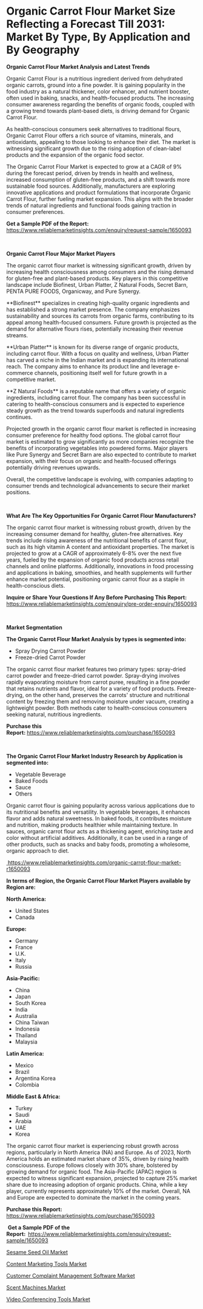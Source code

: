 <p><h1>Organic Carrot Flour Market Size Reflecting a Forecast Till 2031: Market By Type, By Application and By Geography</h1></p><p><strong>Organic Carrot Flour Market Analysis and Latest Trends</strong></p>
<p><p>Organic Carrot Flour is a nutritious ingredient derived from dehydrated organic carrots, ground into a fine powder. It is gaining popularity in the food industry as a natural thickener, color enhancer, and nutrient booster, often used in baking, snacks, and health-focused products. The increasing consumer awareness regarding the benefits of organic foods, coupled with a growing trend towards plant-based diets, is driving demand for Organic Carrot Flour.</p><p>As health-conscious consumers seek alternatives to traditional flours, Organic Carrot Flour offers a rich source of vitamins, minerals, and antioxidants, appealing to those looking to enhance their diet. The market is witnessing significant growth due to the rising adoption of clean-label products and the expansion of the organic food sector. </p><p>The Organic Carrot Flour Market is expected to grow at a CAGR of 9% during the forecast period, driven by trends in health and wellness, increased consumption of gluten-free products, and a shift towards more sustainable food sources. Additionally, manufacturers are exploring innovative applications and product formulations that incorporate Organic Carrot Flour, further fueling market expansion. This aligns with the broader trends of natural ingredients and functional foods gaining traction in consumer preferences.</p></p>
<p><strong>Get a Sample PDF of the Report:&nbsp;</strong> <a href="https://www.reliablemarketinsights.com/enquiry/request-sample/1650093?utm_campaign=1264&utm_medium=2&utm_source=Github&utm_content=ia&utm_term=26092024&utm_id=organic-carrot-flour">https://www.reliablemarketinsights.com/enquiry/request-sample/1650093</a></p>
<p>&nbsp;</p>
<p><strong>Organic Carrot Flour Major Market Players</strong></p>
<p><p>The organic carrot flour market is witnessing significant growth, driven by increasing health consciousness among consumers and the rising demand for gluten-free and plant-based products. Key players in this competitive landscape include Biofinest, Urban Platter, Z Natural Foods, Secret Barn, PENTA PURE FOODS, Organicway, and Pure Synergy.</p><p>**Biofinest** specializes in creating high-quality organic ingredients and has established a strong market presence. The company emphasizes sustainability and sources its carrots from organic farms, contributing to its appeal among health-focused consumers. Future growth is projected as the demand for alternative flours rises, potentially increasing their revenue streams.</p><p>**Urban Platter** is known for its diverse range of organic products, including carrot flour. With a focus on quality and wellness, Urban Platter has carved a niche in the Indian market and is expanding its international reach. The company aims to enhance its product line and leverage e-commerce channels, positioning itself well for future growth in a competitive market.</p><p>**Z Natural Foods** is a reputable name that offers a variety of organic ingredients, including carrot flour. The company has been successful in catering to health-conscious consumers and is expected to experience steady growth as the trend towards superfoods and natural ingredients continues. </p><p>Projected growth in the organic carrot flour market is reflected in increasing consumer preference for healthy food options. The global carrot flour market is estimated to grow significantly as more companies recognize the benefits of incorporating vegetables into powdered forms. Major players like Pure Synergy and Secret Barn are also expected to contribute to market expansion, with their focus on organic and health-focused offerings potentially driving revenues upwards. </p><p>Overall, the competitive landscape is evolving, with companies adapting to consumer trends and technological advancements to secure their market positions.</p></p>
<p>&nbsp;</p>
<p><strong>What Are The Key Opportunities For Organic Carrot Flour Manufacturers?</strong></p>
<p><p>The organic carrot flour market is witnessing robust growth, driven by the increasing consumer demand for healthy, gluten-free alternatives. Key trends include rising awareness of the nutritional benefits of carrot flour, such as its high vitamin A content and antioxidant properties. The market is projected to grow at a CAGR of approximately 6-8% over the next five years, fueled by the expansion of organic food products across retail channels and online platforms. Additionally, innovations in food processing and applications in baking, smoothies, and health supplements will further enhance market potential, positioning organic carrot flour as a staple in health-conscious diets.</p></p>
<p><strong>Inquire or Share Your Questions If Any Before Purchasing This Report:</strong> <a href="https://www.reliablemarketinsights.com/enquiry/pre-order-enquiry/1650093?utm_campaign=1264&utm_medium=2&utm_source=Github&utm_content=ia&utm_term=26092024&utm_id=organic-carrot-flour">https://www.reliablemarketinsights.com/enquiry/pre-order-enquiry/1650093</a></p>
<p>&nbsp;</p>
<p><strong>Market Segmentation</strong></p>
<p><strong>The Organic Carrot Flour Market Analysis by types is segmented into:</strong></p>
<p><ul><li>Spray Drying Carrot Powder</li><li>Freeze-dried Carrot Powder</li></ul></p>
<p><p>The organic carrot flour market features two primary types: spray-dried carrot powder and freeze-dried carrot powder. Spray-drying involves rapidly evaporating moisture from carrot puree, resulting in a fine powder that retains nutrients and flavor, ideal for a variety of food products. Freeze-drying, on the other hand, preserves the carrots' structure and nutritional content by freezing them and removing moisture under vacuum, creating a lightweight powder. Both methods cater to health-conscious consumers seeking natural, nutritious ingredients.</p></p>
<p><strong>Purchase this Report:&nbsp;</strong><a href="https://www.reliablemarketinsights.com/purchase/1650093?utm_campaign=1264&utm_medium=2&utm_source=Github&utm_content=ia&utm_term=26092024&utm_id=organic-carrot-flour">https://www.reliablemarketinsights.com/purchase/1650093</a></p>
<p>&nbsp;</p>
<p><strong>The Organic Carrot Flour Market Industry Research by Application is segmented into:</strong></p>
<p><ul><li>Vegetable Beverage</li><li>Baked Foods</li><li>Sauce</li><li>Others</li></ul></p>
<p><p>Organic carrot flour is gaining popularity across various applications due to its nutritional benefits and versatility. In vegetable beverages, it enhances flavor and adds natural sweetness. In baked foods, it contributes moisture and nutrition, making products healthier while maintaining texture. In sauces, organic carrot flour acts as a thickening agent, enriching taste and color without artificial additives. Additionally, it can be used in a range of other products, such as snacks and baby foods, promoting a wholesome, organic approach to diet.</p></p>
<p><a href="https://www.reliablemarketinsights.com/organic-carrot-flour-market-r1650093?utm_campaign=1264&utm_medium=2&utm_source=Github&utm_content=ia&utm_term=26092024&utm_id=organic-carrot-flour">&nbsp;https://www.reliablemarketinsights.com/organic-carrot-flour-market-r1650093</a></p>
<p><strong>In terms of Region, the Organic Carrot Flour Market Players available by Region are:</strong></p>
<p>
    <p> <strong> North America: </strong>
        <ul>
            <li>United States</li>
            <li>Canada</li>
        </ul>
        </p> 
    <p> <strong> Europe: </strong>
        <ul>
            <li>Germany</li>
            <li>France</li>
            <li>U.K.</li>
            <li>Italy</li>
            <li>Russia</li>
        </ul>
        </p> 
    <p> <strong> Asia-Pacific: </strong>
        <ul>
            <li>China</li>
            <li>Japan</li>
            <li>South Korea</li>
            <li>India</li>
            <li>Australia</li>
            <li>China Taiwan</li>
            <li>Indonesia</li>
            <li>Thailand</li>
            <li>Malaysia</li>
        </ul>
        </p> 
    <p> <strong> Latin America: </strong>
        <ul>
            <li>Mexico</li>
            <li>Brazil</li>
            <li>Argentina Korea</li>
            <li>Colombia</li>
        </ul>
        </p> 
    <p> <strong> Middle East & Africa: </strong>
        <ul>
            <li>Turkey</li>
            <li>Saudi</li>
            <li>Arabia</li>
            <li>UAE</li>
            <li>Korea</li>
        </ul>
    </p>
    </p>
<p><p>The organic carrot flour market is experiencing robust growth across regions, particularly in North America (NA) and Europe. As of 2023, North America holds an estimated market share of 35%, driven by rising health consciousness. Europe follows closely with 30% share, bolstered by growing demand for organic food. The Asia-Pacific (APAC) region is expected to witness significant expansion, projected to capture 25% market share due to increasing adoption of organic products. China, while a key player, currently represents approximately 10% of the market. Overall, NA and Europe are expected to dominate the market in the coming years.</p></p>
<p><strong>Purchase this Report: </strong><a href="https://www.reliablemarketinsights.com/purchase/1650093?utm_campaign=1264&utm_medium=2&utm_source=Github&utm_content=ia&utm_term=26092024&utm_id=organic-carrot-flour">https://www.reliablemarketinsights.com/purchase/1650093</a></p>
<p>&nbsp;<strong>Get a Sample PDF of the Report:&nbsp;&nbsp;</strong><a href="https://www.reliablemarketinsights.com/enquiry/request-sample/1650093?utm_campaign=1264&utm_medium=2&utm_source=Github&utm_content=ia&utm_term=26092024&utm_id=organic-carrot-flour">https://www.reliablemarketinsights.com/enquiry/request-sample/1650093</a></p>
<p><strong></strong></p>
<p><p><a href="https://issuu.com/reportprime-2/docs/sesame-seed-oil-market-size-2030.pp_dffdd82cd1894f?utm_campaign=1264&utm_medium=2&utm_source=Github&utm_content=ia&utm_term=26092024&utm_id=organic-carrot-flour">Sesame Seed Oil Market</a></p><p><a href="https://www.linkedin.com/pulse/global-content-marketing-tools-market-product-type-application-yoibf?trackingId=C32UPMs7RVmrViAcNyBWOw%3D%3D&utm_campaign=1264&utm_medium=2&utm_source=Github&utm_content=ia&utm_term=26092024&utm_id=organic-carrot-flour">Content Marketing Tools Market</a></p><p><a href="https://www.linkedin.com/pulse/future-trends-global-customer-complaint-management-software-eyzwf?trackingId=NBRcY7v6T%2BOFXeQlTwXL9Q%3D%3D&utm_campaign=1264&utm_medium=2&utm_source=Github&utm_content=ia&utm_term=26092024&utm_id=organic-carrot-flour">Customer Complaint Management Software Market</a></p><p><a href="https://issuu.com/reportprime-2/docs/scent-machines-market-size-2030.ppt_0d19cd9ba42804?utm_campaign=1264&utm_medium=2&utm_source=Github&utm_content=ia&utm_term=26092024&utm_id=organic-carrot-flour">Scent Machines Market</a></p><p><a href="https://www.linkedin.com/pulse/video-conferencing-tools-market-share-size-trends-industry-wwmyf?trackingId=gNMucCOcTrKbq8QAjBu6lg%3D%3D&utm_campaign=1264&utm_medium=2&utm_source=Github&utm_content=ia&utm_term=26092024&utm_id=organic-carrot-flour">Video Conferencing Tools Market</a></p></p>